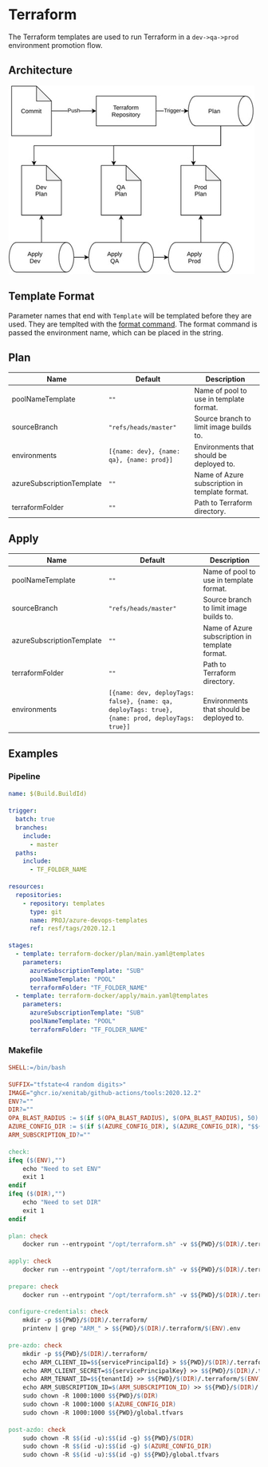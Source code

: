 # Terraform

The Terraform templates are used to run Terraform in a `dev->qa->prod` environment promotion flow.

## Architecture

![terraform-architecture](../assets/terraform-architecture.jpg)

## Template Format

Parameter names that end with `Template` will be templated before they are used. They are templted with the [format command](https://docs.microsoft.com/en-us/azure/devops/pipelines/process/templates?view=azure-devops#format).
The format command is passed the environment name, which can be placed in the string.

## Plan

| Name                      | Default                                   | Description                                    |
| ------------------------- | ----------------------------------------- | ---------------------------------------------- |
| poolNameTemplate          | `""`                                      | Name of pool to use in template format.        |
| sourceBranch              | `"refs/heads/master"`                     | Source branch to limit image builds to.        |
| environments              | `[{name: dev}, {name: qa}, {name: prod}]` | Environments that should be deployed to.       |
| azureSubscriptionTemplate | `""`                                      | Name of Azure subscription in template format. |
| terraformFolder           | `""`                                      | Path to Terraform directory.                   |

## Apply

| Name                      | Default                                                                                          | Description                                    |
| ------------------------- | ------------------------------------------------------------------------------------------------ | ---------------------------------------------- |
| poolNameTemplate          | `""`                                                                                             | Name of pool to use in template format.        |
| sourceBranch              | `"refs/heads/master"`                                                                            | Source branch to limit image builds to.        |
| azureSubscriptionTemplate | `""`                                                                                             | Name of Azure subscription in template format. |
| terraformFolder           | `""`                                                                                             | Path to Terraform directory.                   |
| environments              | `[{name: dev, deployTags: false}, {name: qa, deployTags: true}, {name: prod, deployTags: true}]` | Environments that should be deployed to.       |

## Examples

### Pipeline

```yaml
name: $(Build.BuildId)

trigger:
  batch: true
  branches:
    include:
      - master
  paths:
    include:
      - TF_FOLDER_NAME

resources:
  repositories:
    - repository: templates
      type: git
      name: PROJ/azure-devops-templates
      ref: resf/tags/2020.12.1

stages:
  - template: terraform-docker/plan/main.yaml@templates
    parameters:
      azureSubscriptionTemplate: "SUB"
      poolNameTemplate: "POOL"
      terraformFolder: "TF_FOLDER_NAME"
  - template: terraform-docker/apply/main.yaml@templates
    parameters:
      azureSubscriptionTemplate: "SUB"
      poolNameTemplate: "POOL"
      terraformFolder: "TF_FOLDER_NAME"
```

### Makefile

```makefile
SHELL:=/bin/bash

SUFFIX="tfstate<4 random digits>"
IMAGE="ghcr.io/xenitab/github-actions/tools:2020.12.2"
ENV?=""
DIR?=""
OPA_BLAST_RADIUS := $(if $(OPA_BLAST_RADIUS), $(OPA_BLAST_RADIUS), 50)
AZURE_CONFIG_DIR := $(if $(AZURE_CONFIG_DIR), $(AZURE_CONFIG_DIR), "$${HOME}/.azure")
ARM_SUBSCRIPTION_ID?=""

check:
ifeq ($(ENV),"")
	echo "Need to set ENV"
	exit 1
endif
ifeq ($(DIR),"")
	echo "Need to set DIR"
	exit 1
endif

plan: check
	docker run --entrypoint "/opt/terraform.sh" -v $${PWD}/$(DIR)/.terraform/$(ENV).env:/tmp/$(ENV).env -v $(AZURE_CONFIG_DIR):/home/tools/.azure -v $${PWD}/$(DIR):/tmp/$(DIR) -v $${PWD}/global.tfvars:/tmp/global.tfvars $(IMAGE) plan $(DIR) $(ENV) $(SUFFIX) $(OPA_BLAST_RADIUS)

apply: check
	docker run --entrypoint "/opt/terraform.sh" -v $${PWD}/$(DIR)/.terraform/$(ENV).env:/tmp/$(ENV).env -v $(AZURE_CONFIG_DIR):/home/tools/.azure -v $${PWD}/$(DIR):/tmp/$(DIR) -v $${PWD}/global.tfvars:/tmp/global.tfvars $(IMAGE) apply $(DIR) $(ENV) $(SUFFIX)

prepare: check
	docker run --entrypoint "/opt/terraform.sh" -v $${PWD}/$(DIR)/.terraform/$(ENV).env:/tmp/$(ENV).env -v $(AZURE_CONFIG_DIR):/home/tools/.azure -v $${PWD}/$(DIR):/tmp/$(DIR) -v $${PWD}/global.tfvars:/tmp/global.tfvars $(IMAGE) prepare $(DIR) $(ENV) $(SUFFIX)

configure-credentials: check
	mkdir -p $${PWD}/$(DIR)/.terraform/
	printenv | grep "ARM_" > $${PWD}/$(DIR)/.terraform/$(ENV).env

pre-azdo: check
	mkdir -p $${PWD}/$(DIR)/.terraform/
	echo ARM_CLIENT_ID=$${servicePrincipalId} > $${PWD}/$(DIR)/.terraform/$(ENV).env
	echo ARM_CLIENT_SECRET=$${servicePrincipalKey} >> $${PWD}/$(DIR)/.terraform/$(ENV).env
	echo ARM_TENANT_ID=$${tenantId} >> $${PWD}/$(DIR)/.terraform/$(ENV).env
	echo ARM_SUBSCRIPTION_ID=$(ARM_SUBSCRIPTION_ID) >> $${PWD}/$(DIR)/.terraform/$(ENV).env
	sudo chown -R 1000:1000 $${PWD}/$(DIR)
	sudo chown -R 1000:1000 $(AZURE_CONFIG_DIR)
	sudo chown -R 1000:1000 $${PWD}/global.tfvars

post-azdo: check
	sudo chown -R $$(id -u):$$(id -g) $${PWD}/$(DIR)
	sudo chown -R $$(id -u):$$(id -g) $(AZURE_CONFIG_DIR)
	sudo chown -R $$(id -u):$$(id -g) $${PWD}/global.tfvars
```
